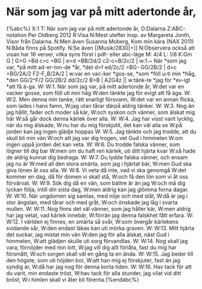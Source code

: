 # När som jag var på mitt adertonde år,

{%abc%}
X:1
T: När som jag var på mitt adertonde år,
O:Dalarna
Z:ABC-notation Per Oldberg 2012
R:Visa
N:Mest utefter insp. av Margareta Jonth, Visor från Dalarna. 
N:Men även Susanna Moberg, Kom min kära (NAX 2011)
N:Båda finns på Spotify.
N:Se även [[Musik/2830|+]]
N:Observera också att visan har 16 verser, vilka syns först i pdf- eller abc-läge
M: 4/4
L: 1/8
K:Gm
G | G>G =Bd c>c =BG | e>d =BB/2d/2 c2-c=B/2c/2 |
w:1.~ När *som jag var, *på mitt ad-er-ton-de *år, *det
d>f ed/2c/2 =BG- GG/2B/2 | d>c =BG/2A/2 F2-F_B/2A/2 | 
w:var en vac-ker *gos-se, *som *föll u-ti min *håg, *den
GG/2^F/2 GG/2B/2 dd/2c/2 B>B | A2G4z || 
w:tänk-te *jag för *ev-igt *att få ä-ga.
W:
W:1. När som jag var, på mitt adertonde år, 
W:det var en vacker gosse, som föll uti min håg
W:den tänkte jag för evigt att få äga.
W:
W:2. Men denna min tanke, rätt snarligt försvann, 
W:det var en annan flicka, som lades i hans famn, 
W:jag utan tårar därpå aldrig tänker.
W:
W:3. Nog än jag hållit, fader och moder så kär, 
W:och syskon och vänner, som älskat mig här
W:så går dock denna kärlek över alla.
W:
W:4. Jag har visst varit lycklig, när du mig älskade, 
W:nu har du mig förskjutit, det kan väl alla se
W:på jorden kan jag ingen glädje hoppas
W:
W:5. Jag tänkte och jag trodde, att du skull bli min vän
W:och att jag var dig trogen, vet Gud i himmelen
W:om ingen uppå jorden det kan veta.
W:
W:6. Du trodde falska vänner, som lögner till dig bar
W:men om du haft ren kärlek, uti ditt hjärta kvar
W:så hade de aldrig kunnat dig bedraga.
W:
W:7. Du lydde falska vänner, och ensam jag nu är
W:med all den stora smärta, som jag i hjärtat bär,
W:men Gud ska giva lönen åt oss alla.
W:
W:8. Vi veta då inte, vad vi ska genomgå
W:det kommer en dag, då för domen vi skall stå,
W:och få den lön som vi åt oss förvärvat.
W:
W:9. Sök dig då en vän, som bättre är än jag
W:och må dig lyckan följa, intill din sista dag,
W:men aldrig kan jag glömma forna dagar.
W:
W:10. När ungdomen sig samlas, med nöje och med ståt,
W:då är jag i stor ängslan, med tårar och med gråt,
W:och önskade jag låg i svarta mullen.
W:
W:11. Nog finns det väl vänner, som jag håller kär,
W:men aldrig har jag vetat, vad kärlek innebär,
W:förrän jag denna falskhet fått erfara.
W:
W:12. I världen ej finnes, en smärta så svår,
W:som övergår kärlekens svidande sår,
W:den endast läkas kan uti mörka graven.
W:
W:13. Mitt hjärta det suckar, jag mistat min vän
W:den jag för alla älskat, näst Gud i himmelen,
W:att glädjen skulle uti sorg förvandlas.
W:
W:14. Nog skall jag vara, förnöjder med min lott,
W:jag vill dig allt förlåta, fast du mig har försmått,
W:och sorgen skall väl en gång ta en ända.
W:
W:15. Jag beder till den högste, som uti höjden bor,
W:att han mig ej förskjuter, fast än jag syndig är, 
W:då har jag nog för denna korta tiden.
W:
W:16. Hav tack för att du varit, min endaste tröst,
W:hav tack för alla stunder, jag vilat vid ditt bröst,
W:i himlen skall vi åter bli förenta.{%endabc%}
